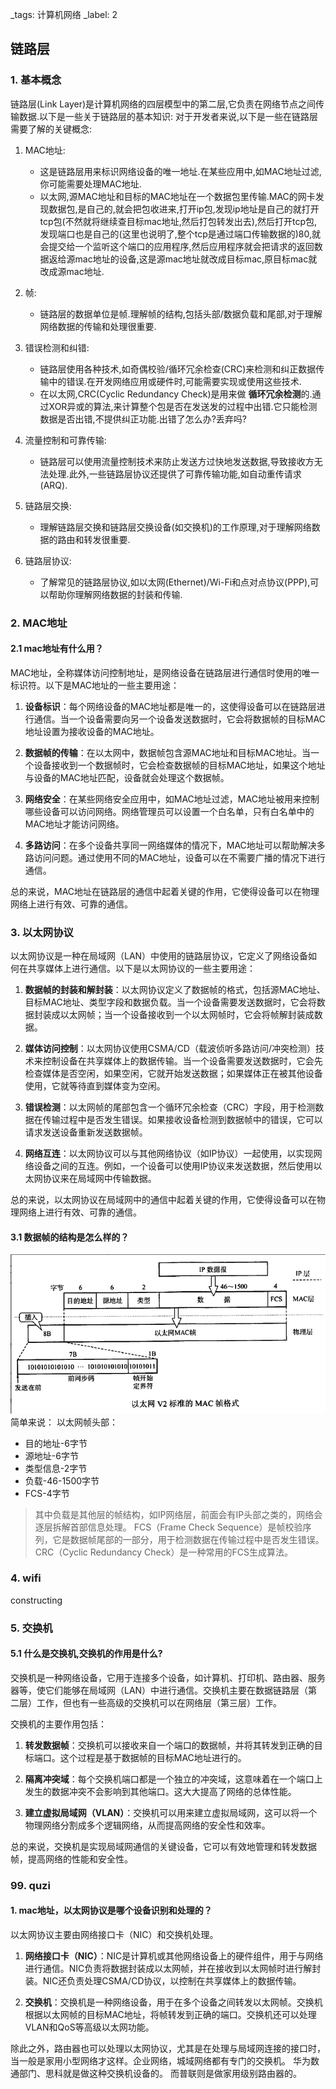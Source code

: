 _tags: 计算机网络
_label: 2

## 链路层

### 1. 基本概念

链路层(Link Layer)是计算机网络的四层模型中的第二层,它负责在网络节点之间传输数据.以下是一些关于链路层的基本知识:
对于开发者来说,以下是一些在链路层需要了解的关键概念:

1. MAC地址:
    - 这是链路层用来标识网络设备的唯一地址.在某些应用中,如MAC地址过滤,你可能需要处理MAC地址.
    - 以太网,源MAC地址和目标的MAC地址在一个数据包里传输.MAC的网卡发现数据包,是自己的,就会把包收进来,打开ip包,发现ip地址是自己的就打开tcp包(不然就将继续查目标mac地址,然后打包转发出去),然后打开tcp包,发现端口也是自己的(这里也说明了,整个tcp是通过端口传输数据的)80,就会提交给一个监听这个端口的应用程序,然后应用程序就会把请求的返回数据返给源mac地址的设备,这是源mac地址就改成目标mac,原目标mac就改成源mac地址.

2. 帧:
    - 链路层的数据单位是帧.理解帧的结构,包括头部/数据负载和尾部,对于理解网络数据的传输和处理很重要.

3. 错误检测和纠错:
    - 链路层使用各种技术,如奇偶校验/循环冗余检查(CRC)来检测和纠正数据传输中的错误.在开发网络应用或硬件时,可能需要实现或使用这些技术.
    - 在以太网,CRC(Cyclic Redundancy Check)是用来做 **循环冗余检测**的.通过XOR异或的算法,来计算整个包是否在发送发的过程中出错.它只能检测数据是否出错,不提供纠正功能.出错了怎么办?丢弃吗?<br>

4. 流量控制和可靠传输:
    - 链路层可以使用流量控制技术来防止发送方过快地发送数据,导致接收方无法处理.此外,一些链路层协议还提供了可靠传输功能,如自动重传请求(ARQ).

5. 链路层交换:
    - 理解链路层交换和链路层交换设备(如交换机)的工作原理,对于理解网络数据的路由和转发很重要.

6. 链路层协议:
    - 了解常见的链路层协议,如以太网(Ethernet)/Wi-Fi和点对点协议(PPP),可以帮助你理解网络数据的封装和传输.


### 2. MAC地址

#### 2.1 mac地址有什么用？
MAC地址，全称媒体访问控制地址，是网络设备在链路层进行通信时使用的唯一标识符。以下是MAC地址的一些主要用途：

1. **设备标识**：每个网络设备的MAC地址都是唯一的，这使得设备可以在链路层进行通信。当一个设备需要向另一个设备发送数据时，它会将数据帧的目标MAC地址设置为接收设备的MAC地址。

2. **数据帧的传输**：在以太网中，数据帧包含源MAC地址和目标MAC地址。当一个设备接收到一个数据帧时，它会检查数据帧的目标MAC地址，如果这个地址与设备的MAC地址匹配，设备就会处理这个数据帧。

3. **网络安全**：在某些网络安全应用中，如MAC地址过滤，MAC地址被用来控制哪些设备可以访问网络。网络管理员可以设置一个白名单，只有白名单中的MAC地址才能访问网络。

4. **多路访问**：在多个设备共享同一网络媒体的情况下，MAC地址可以帮助解决多路访问问题。通过使用不同的MAC地址，设备可以在不需要广播的情况下进行通信。

总的来说，MAC地址在链路层的通信中起着关键的作用，它使得设备可以在物理网络上进行有效、可靠的通信。

### 3. 以太网协议

以太网协议是一种在局域网（LAN）中使用的链路层协议，它定义了网络设备如何在共享媒体上进行通信。以下是以太网协议的一些主要用途：

1. **数据帧的封装和解封装**：以太网协议定义了数据帧的格式，包括源MAC地址、目标MAC地址、类型字段和数据负载。当一个设备需要发送数据时，它会将数据封装成以太网帧；当一个设备接收到一个以太网帧时，它会将帧解封装成数据。

2. **媒体访问控制**：以太网协议使用CSMA/CD（载波侦听多路访问/冲突检测）技术来控制设备在共享媒体上的数据传输。当一个设备需要发送数据时，它会先检查媒体是否空闲，如果空闲，它就开始发送数据；如果媒体正在被其他设备使用，它就等待直到媒体变为空闲。

3. **错误检测**：以太网帧的尾部包含一个循环冗余检查（CRC）字段，用于检测数据在传输过程中是否发生错误。如果接收设备检测到数据帧中的错误，它可以请求发送设备重新发送数据帧。

4. **网络互连**：以太网协议可以与其他网络协议（如IP协议）一起使用，以实现网络设备之间的互连。例如，一个设备可以使用IP协议来发送数据，然后使用以太网协议来在局域网中传输数据。

总的来说，以太网协议在局域网中的通信中起着关键的作用，它使得设备可以在物理网络上进行有效、可靠的通信。

#### 3.1 数据帧的结构是怎么样的？
![alt text](_imgs/2_链路层_image.png)
简单来说：
以太网帧头部：
* 目的地址-6字节
* 源地址-6字节
* 类型信息-2字节
* 负载-46-1500字节
* FCS-4字节

> 其中负载是其他层的帧结构，如IP网络层，前面会有IP头部之类的，网络会逐层拆解首部信息处理。
> FCS（Frame Check Sequence）是帧校验序列，它是数据帧尾部的一部分，用于检测数据在传输过程中是否发生错误。CRC（Cyclic Redundancy Check）是一种常用的FCS生成算法。


### 4. wifi
constructing

### 5. 交换机
#### 5.1 什么是交换机,交换机的作用是什么?
交换机是一种网络设备，它用于连接多个设备，如计算机、打印机、路由器、服务器等，使它们能够在局域网（LAN）中进行通信。交换机主要在数据链路层（第二层）工作，但也有一些高级的交换机可以在网络层（第三层）工作。

交换机的主要作用包括：

1. **转发数据帧**：交换机可以接收来自一个端口的数据帧，并将其转发到正确的目标端口。这个过程是基于数据帧的目标MAC地址进行的。

2. **隔离冲突域**：每个交换机端口都是一个独立的冲突域，这意味着在一个端口上发生的数据冲突不会影响到其他端口。这大大提高了网络的总体性能。

3. **建立虚拟局域网（VLAN）**：交换机可以用来建立虚拟局域网，这可以将一个物理网络分割成多个逻辑网络，从而提高网络的安全性和效率。

总的来说，交换机是实现局域网通信的关键设备，它可以有效地管理和转发数据帧，提高网络的性能和安全性。

### 99. quzi

#### 1. mac地址，以太网协议是哪个设备识别和处理的？
以太网协议主要由网络接口卡（NIC）和交换机处理。

1. **网络接口卡（NIC）**：NIC是计算机或其他网络设备上的硬件组件，用于与网络进行通信。NIC负责将数据封装成以太网帧，并在接收到以太网帧时进行解封装。NIC还负责处理CSMA/CD协议，以控制在共享媒体上的数据传输。

2. **交换机**：交换机是一种网络设备，用于在多个设备之间转发以太网帧。交换机根据以太网帧的目标MAC地址，将帧转发到正确的端口。交换机还可以处理VLAN和QoS等高级以太网功能。

除此之外，路由器也可以处理以太网协议，尤其是在处理与局域网连接的接口时，当一般是家用小型网络才这样。企业网络，城域网络都有专门的交换机。
华为数通部门、思科就是做这种交换机设备的。
而普联则是做家用级别路由器的。